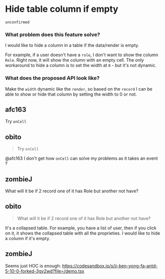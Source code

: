 # Hide table column if empty

`unconfirmed`

### What problem does this feature solve?

I would like to hide a column in a table if the data/render is empty.

For example, if a user doesn't have a `role`, I don't want to show the column `Role`. Right now, it will show the column with an empty cell. The only workaround to hide a column is to set the width at `0` - but it's not dynamic.

### What does the proposed API look like?

Make the `width` dynamic like the `render`, so based on the `record` I can be able to show or hide that column by setting the width to 0 or not.

<!-- generated by ant-design-issue-helper. DO NOT REMOVE -->

## afc163

Try `onCell`

## obito

> Try `onCell`

@afc163 I don't get how `onCell` can solve my problems as it takes an event ?

## zombieJ

What will it be if 2 record one of it has Role but another not have?

## obito

> What will it be if 2 record one of it has Role but another not have?

It's a collapsed table. For example, you have a list of user, then if you click on it, it shows the collapsed table with all the proprieties. I would like to hide a column if it's empty.

## zombieJ

Seems just HOC is enough:
https://codesandbox.io/s/ji-ben-yong-fa-antd-5-10-0-forked-3gy2wd?file=/demo.tsx
